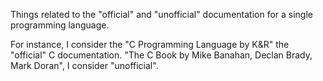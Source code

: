 Things related to the "official" and "unofficial" documentation for a single programming language. 

For instance, I consider the "C Programming Language by K&R" the "official" C documentation. 
"The C Book by Mike Banahan, Declan Brady, Mark Doran", I consider "unofficial".